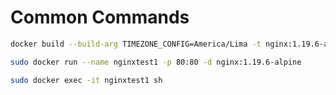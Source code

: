 # Common Commands

```bash
docker build --build-arg TIMEZONE_CONFIG=America/Lima -t nginx:1.19.6-alpine -f nginx:1.19.6-alpine .
```
```bash
sudo docker run --name nginxtest1 -p 80:80 -d nginx:1.19.6-alpine

sudo docker exec -it nginxtest1 sh
